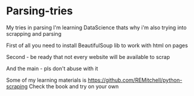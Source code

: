 # Parsing-tries
My tries in parsing
I'm learning DataScience thats why i'm also trying into scrapping and parsing

First of all you need to install BeautifulSoup lib to work with html on pages

Second - be ready that not every website will be available to scrap

And the main - pls don't abuse with it 


Some of my learning materials is https://github.com/REMitchell/python-scraping  Check the book and try on your own
